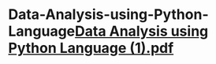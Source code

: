 # Data-Analysis-using-Python-Language[Data Analysis using Python Language (1).pdf](https://github.com/user-attachments/files/19738133/Data.Analysis.using.Python.Language.1.pdf)
